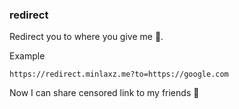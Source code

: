 ### redirect

Redirect you to where you give me 🤪.

Example
```
https://redirect.minlaxz.me?to=https://google.com
```

Now I can share censored link to my friends 🤣

